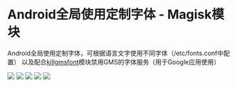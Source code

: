 # Android全局使用定制字体 - Magisk模块
Android全局使用定制字体，可根据语言文字使用不同字体（/etc/fonts.conf中配置）
以及配合[killgmsfont](https://github.com/MrCarb0n/killgmsfont)模块禁用GMS的字体服务（用于Google应用使用）

![](screenshots/01.png)
![](screenshots/02.png)
![](screenshots/03.png)
![](screenshots/04.png)
![](screenshots/05.png)

